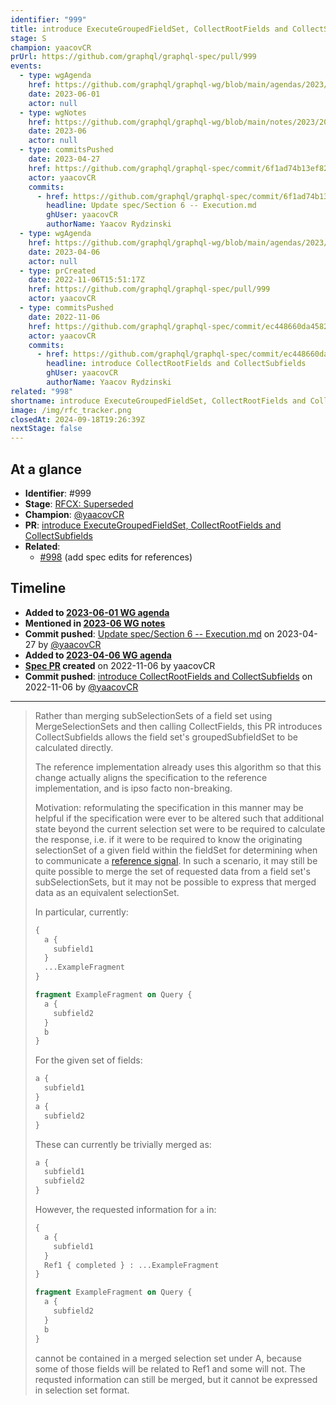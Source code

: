 ```yaml
---
identifier: "999"
title: introduce ExecuteGroupedFieldSet, CollectRootFields and CollectSubfields
stage: S
champion: yaacovCR
prUrl: https://github.com/graphql/graphql-spec/pull/999
events:
  - type: wgAgenda
    href: https://github.com/graphql/graphql-wg/blob/main/agendas/2023/06-Jun/01-wg-primary.md
    date: 2023-06-01
    actor: null
  - type: wgNotes
    href: https://github.com/graphql/graphql-wg/blob/main/notes/2023/2023-06.md
    date: 2023-06
    actor: null
  - type: commitsPushed
    date: 2023-04-27
    href: https://github.com/graphql/graphql-spec/commit/6f1ad74b13ef821fbb610aef3957595138adfbb2
    actor: yaacovCR
    commits:
      - href: https://github.com/graphql/graphql-spec/commit/6f1ad74b13ef821fbb610aef3957595138adfbb2
        headline: Update spec/Section 6 -- Execution.md
        ghUser: yaacovCR
        authorName: Yaacov Rydzinski
  - type: wgAgenda
    href: https://github.com/graphql/graphql-wg/blob/main/agendas/2023/04-Apr/06-wg-primary.md
    date: 2023-04-06
    actor: null
  - type: prCreated
    date: 2022-11-06T15:51:17Z
    href: https://github.com/graphql/graphql-spec/pull/999
    actor: yaacovCR
  - type: commitsPushed
    date: 2022-11-06
    href: https://github.com/graphql/graphql-spec/commit/ec448660da458277fc429dd72fe4bfd0926c4136
    actor: yaacovCR
    commits:
      - href: https://github.com/graphql/graphql-spec/commit/ec448660da458277fc429dd72fe4bfd0926c4136
        headline: introduce CollectRootFields and CollectSubfields
        ghUser: yaacovCR
        authorName: Yaacov Rydzinski
related: "998"
shortname: introduce ExecuteGroupedFieldSet, CollectRootFields and CollectSubfields
image: /img/rfc_tracker.png
closedAt: 2024-09-18T19:26:39Z
nextStage: false
---
```


## At a glance

- **Identifier**: #999
- **Stage**: [RFCX: Superseded](https://github.com/graphql/graphql-spec/blob/main/CONTRIBUTING.md#stage-x-rejected)
- **Champion**: [@yaacovCR](https://github.com/yaacovCR)
- **PR**: [introduce ExecuteGroupedFieldSet, CollectRootFields and CollectSubfields](https://github.com/graphql/graphql-spec/pull/999)
- **Related**:
  - [#998](/rfcs/998 "add spec edits for references / RFC0") (add spec edits for references)

<!-- BEGIN_CUSTOM_TEXT -->



<!-- END_CUSTOM_TEXT -->

## Timeline

- **Added to [2023-06-01 WG agenda](https://github.com/graphql/graphql-wg/blob/main/agendas/2023/06-Jun/01-wg-primary.md)**
- **Mentioned in [2023-06 WG notes](https://github.com/graphql/graphql-wg/blob/main/notes/2023/2023-06.md)**
- **Commit pushed**: [Update spec/Section 6 -- Execution.md](https://github.com/graphql/graphql-spec/commit/6f1ad74b13ef821fbb610aef3957595138adfbb2) on 2023-04-27 by [@yaacovCR](https://github.com/yaacovCR)
- **Added to [2023-04-06 WG agenda](https://github.com/graphql/graphql-wg/blob/main/agendas/2023/04-Apr/06-wg-primary.md)**
- **[Spec PR](https://github.com/graphql/graphql-spec/pull/999) created** on 2022-11-06 by yaacovCR
- **Commit pushed**: [introduce CollectRootFields and CollectSubfields](https://github.com/graphql/graphql-spec/commit/ec448660da458277fc429dd72fe4bfd0926c4136) on 2022-11-06 by [@yaacovCR](https://github.com/yaacovCR)

<!-- VERBATIM -->

---

> Rather than merging subSelectionSets of a field set using MergeSelectionSets and then calling CollectFields, this PR introduces CollectSubfields allows the field set's groupedSubfieldSet to be calculated directly.
> 
> The reference implementation already uses this algorithm so that this change actually aligns the specification to the reference implementation, and is ipso facto non-breaking.
> 
> Motivation: reformulating the specification in this manner may be helpful if the specification were ever to be altered such that additional state beyond the current selection set were to be required to calculate the response, i.e. if it were to be required to know the originating selectionSet of a given field within the fieldSet for determining when to communicate a [reference signal](https://github.com/graphql/graphql-spec/pull/998#issue-1435084489). In such a scenario, it may still be quite possible to merge the set of requested data from a field set's subSelectionSets, but it may not be possible to express that merged data as an equivalent selectionSet.
> 
> In particular, currently:
> 
> ```graphql
> {
>   a {
>     subfield1
>   }
>   ...ExampleFragment
> }
> 
> fragment ExampleFragment on Query {
>   a {
>     subfield2
>   }
>   b
> }
> ```
> 
> For the given set of fields:
> ```graphql
> a {
>   subfield1
> }
> a {
>   subfield2
> }
> ```
> 
> These can currently be trivially merged as:
> ```graphql
> a {
>   subfield1
>   subfield2
> }
> ```
> 
> However, the requested information for `a` in:
> ```graphql
> {
>   a {
>     subfield1
>   }
>   Ref1 { completed } : ...ExampleFragment
> }
> 
> fragment ExampleFragment on Query {
>   a {
>     subfield2
>   }
>   b
> }
> ```
> 
> cannot be contained in a merged selection set under A, because some of those fields will be related to Ref1 and some will not. The requsted information can still be merged, but it cannot be expressed in selection set format.
